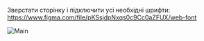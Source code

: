 Зверстати сторінку і підключити усі необхідні шрифти:
https://www.figma.com/file/pKSsjdpNxqs0c9Cc0aZFUX/web-font

![Main](https://user-images.githubusercontent.com/72200398/201185609-9fc25f28-5e1a-4dc2-9728-08e8288e189c.jpg)
